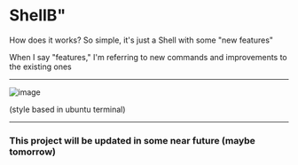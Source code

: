 <h1> ShellB" </h1>

<p>How does it works? So simple, it's just a Shell with some "new features"</p>
<p>When I say "features," I'm referring to new commands and improvements to the existing ones</p>

---

<img src="https://github.com/SerjeiMikailov/shellb/assets/75023574/600abfce-5dcf-47fb-9cdd-b6310f49743a" alt="image">
<p>(style based in ubuntu terminal)</p>

<hr>

<h3>This project will be updated in some near future (maybe tomorrow)</h3>

